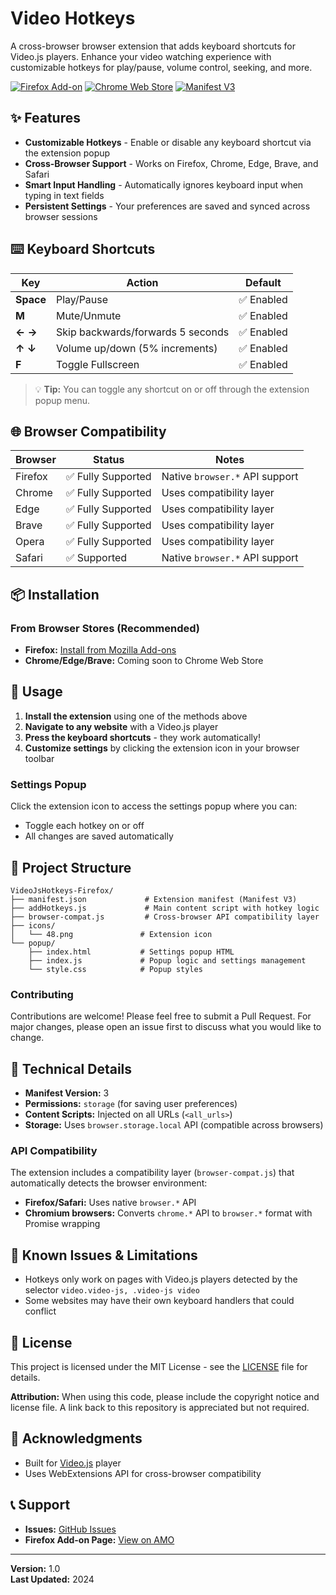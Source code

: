 # Video Hotkeys

A cross-browser browser extension that adds keyboard shortcuts for Video.js players. Enhance your video watching experience with customizable hotkeys for play/pause, volume control, seeking, and more.

[![Firefox Add-on](https://img.shields.io/badge/Firefox-Add--on-orange?logo=firefox-browser)](https://addons.mozilla.org/en-US/firefox/addon/videojs-hotkeys/)
[![Chrome Web Store](https://img.shields.io/badge/Chrome-Web%20Store-blue?logo=google-chrome)](https://chrome.google.com/webstore)
[![Manifest V3](https://img.shields.io/badge/Manifest-V3-green)](https://developer.mozilla.org/en-US/docs/Mozilla/Add-ons/WebExtensions/manifest.json/manifest_version)

## ✨ Features

- **Customizable Hotkeys** - Enable or disable any keyboard shortcut via the extension popup
- **Cross-Browser Support** - Works on Firefox, Chrome, Edge, Brave, and Safari
- **Smart Input Handling** - Automatically ignores keyboard input when typing in text fields
- **Persistent Settings** - Your preferences are saved and synced across browser sessions

## ⌨️ Keyboard Shortcuts

| Key | Action | Default |
|-----|--------|---------|
| **Space** | Play/Pause | ✅ Enabled |
| **M** | Mute/Unmute | ✅ Enabled |
| **← →** | Skip backwards/forwards 5 seconds | ✅ Enabled |
| **↑ ↓** | Volume up/down (5% increments) | ✅ Enabled |
| **F** | Toggle Fullscreen | ✅ Enabled |

> 💡 **Tip:** You can toggle any shortcut on or off through the extension popup menu.

## 🌐 Browser Compatibility

| Browser | Status | Notes |
|---------|--------|-------|
| Firefox | ✅ Fully Supported | Native `browser.*` API support |
| Chrome | ✅ Fully Supported | Uses compatibility layer |
| Edge | ✅ Fully Supported | Uses compatibility layer |
| Brave | ✅ Fully Supported | Uses compatibility layer |
| Opera | ✅ Fully Supported | Uses compatibility layer |
| Safari | ✅ Supported | Native `browser.*` API support |

## 📦 Installation

### From Browser Stores (Recommended)

- **Firefox:** [Install from Mozilla Add-ons](https://addons.mozilla.org/en-US/firefox/addon/videojs-hotkeys/)
- **Chrome/Edge/Brave:** Coming soon to Chrome Web Store

## 🚀 Usage

1. **Install the extension** using one of the methods above
2. **Navigate to any website** with a Video.js player
3. **Press the keyboard shortcuts** - they work automatically!
4. **Customize settings** by clicking the extension icon in your browser toolbar

### Settings Popup

Click the extension icon to access the settings popup where you can:
- Toggle each hotkey on or off
- All changes are saved automatically

## 📁 Project Structure

```
VideoJsHotkeys-Firefox/
├── manifest.json             # Extension manifest (Manifest V3)
├── addHotkeys.js             # Main content script with hotkey logic
├── browser-compat.js         # Cross-browser API compatibility layer
├── icons/
│   └── 48.png               # Extension icon
└── popup/
    ├── index.html           # Settings popup HTML
    ├── index.js             # Popup logic and settings management
    └── style.css            # Popup styles
```

### Contributing

Contributions are welcome! Please feel free to submit a Pull Request. For major changes, please open an issue first to discuss what you would like to change.

## 📝 Technical Details

- **Manifest Version:** 3
- **Permissions:** `storage` (for saving user preferences)
- **Content Scripts:** Injected on all URLs (`<all_urls>`)
- **Storage:** Uses `browser.storage.local` API (compatible across browsers)

### API Compatibility

The extension includes a compatibility layer (`browser-compat.js`) that automatically detects the browser environment:
- **Firefox/Safari:** Uses native `browser.*` API
- **Chromium browsers:** Converts `chrome.*` API to `browser.*` format with Promise wrapping

## 🐛 Known Issues & Limitations

- Hotkeys only work on pages with Video.js players detected by the selector `video.video-js, .video-js video`
- Some websites may have their own keyboard handlers that could conflict

## 📄 License

This project is licensed under the MIT License - see the [LICENSE](LICENSE) file for details.

**Attribution:** When using this code, please include the copyright notice and license file. A link back to this repository is appreciated but not required.

## 🙏 Acknowledgments

- Built for [Video.js](https://videojs.com/) player
- Uses WebExtensions API for cross-browser compatibility

## 📞 Support

- **Issues:** [GitHub Issues](https://github.com/revo2123/VideoJsHotkeys-Extension/issues)
- **Firefox Add-on Page:** [View on AMO](https://addons.mozilla.org/en-US/firefox/addon/videojs-hotkeys/)

---

**Version:** 1.0  
**Last Updated:** 2024
